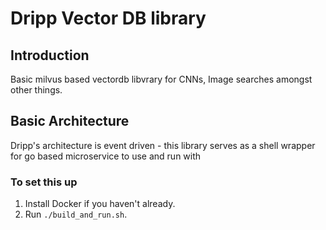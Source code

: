 # Dripp Vector DB library

## Introduction
Basic milvus based vectordb libvrary for CNNs, Image searches amongst other things.

## Basic Architecture
Dripp's architecture is event driven - this library serves as a shell wrapper for
go based microservice to use and run with

### To set this up
1. Install Docker if you haven't already.
2. Run `./build_and_run.sh`.
